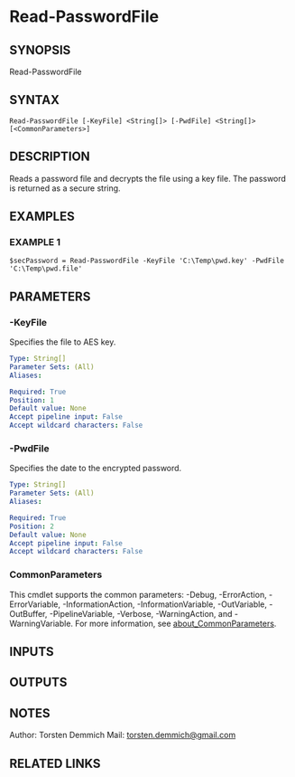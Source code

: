 # Read-PasswordFile

## SYNOPSIS
Read-PasswordFile

## SYNTAX

```
Read-PasswordFile [-KeyFile] <String[]> [-PwdFile] <String[]> [<CommonParameters>]
```

## DESCRIPTION
Reads a password file and decrypts the file using a key file.
The password is returned as a secure string.

## EXAMPLES

### EXAMPLE 1
```
$secPassword = Read-PasswordFile -KeyFile 'C:\Temp\pwd.key' -PwdFile 'C:\Temp\pwd.file'
```

## PARAMETERS

### -KeyFile
Specifies the file to AES key.

```yaml
Type: String[]
Parameter Sets: (All)
Aliases:

Required: True
Position: 1
Default value: None
Accept pipeline input: False
Accept wildcard characters: False
```

### -PwdFile
Specifies the date to the encrypted password.

```yaml
Type: String[]
Parameter Sets: (All)
Aliases:

Required: True
Position: 2
Default value: None
Accept pipeline input: False
Accept wildcard characters: False
```

### CommonParameters
This cmdlet supports the common parameters: -Debug, -ErrorAction, -ErrorVariable, -InformationAction, -InformationVariable, -OutVariable, -OutBuffer, -PipelineVariable, -Verbose, -WarningAction, and -WarningVariable. For more information, see [about_CommonParameters](http://go.microsoft.com/fwlink/?LinkID=113216).

## INPUTS

## OUTPUTS

## NOTES
Author: Torsten Demmich
Mail: torsten.demmich@gmail.com

## RELATED LINKS
